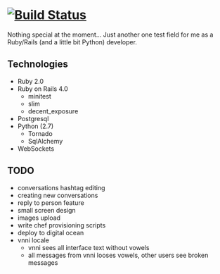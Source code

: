 # [![Build Status](https://travis-ci.org/StrangeMood/resonanz.png?branch=master)](https://travis-ci.org/StrangeMood/resonanz)

Nothing special at the moment... Just another one test field for me as a Ruby/Rails (and a little bit Python) developer.

## Technologies
- Ruby 2.0
- Ruby on Rails 4.0
	- minitest
	- slim
	- decent_exposure
- Postgresql
- Python (2.7)
	- Tornado
	- SqlAlchemy
- WebSockets


## TODO
- conversations hashtag editing
- creating new conversations
- reply to person feature
- small screen design
- images upload
- write chef provisioning scripts
- deploy to digital ocean
- vnni locale
	- vnni sees all interface text without vowels
	- all messages from vnni looses vowels, other users see broken messages

